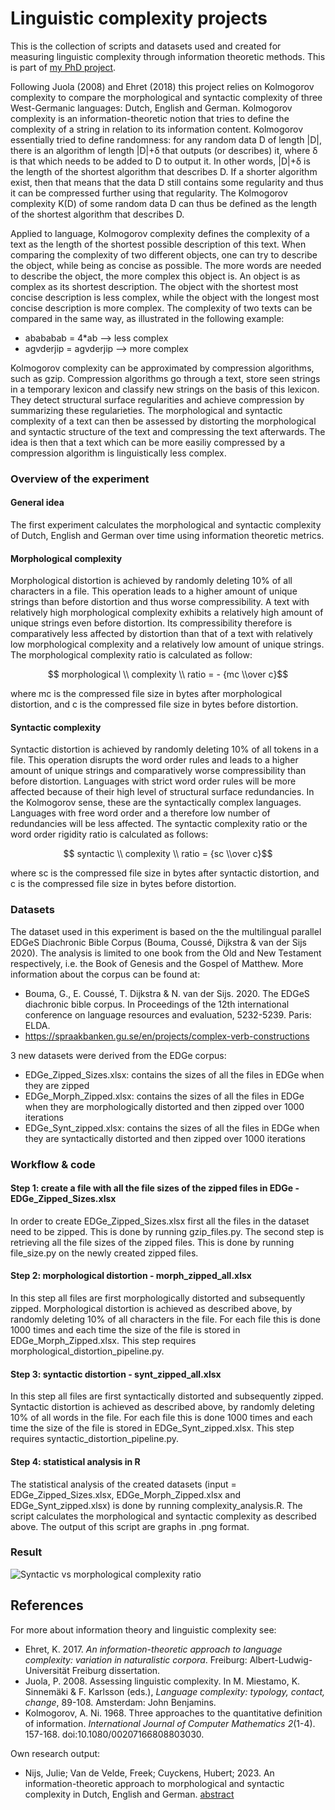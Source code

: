 # Linguistic complexity projects
This is the collection of scripts and datasets used and created for measuring linguistic complexity through information theoretic methods. This is part of [my PhD project](https://www.kuleuven.be/onderzoek/portaal/#/projecten/3H220490?lang=en&hl=en).

Following Juola (2008) and Ehret (2018) this project relies on Kolmogorov complexity to compare the morphological and syntactic complexity of three West-Germanic languages: Dutch, English and German. Kolmogorov complexity is an information-theoretic notion that tries to define the complexity of a string in relation to its information content. Kolmogorov essentially tried to define randomness: for any random data D of length |D|, there is an algorithm of length |D|+δ that outputs (or describes) it, where δ is that which needs to be added to D to output it. In other words, |D|+δ is the length of the shortest algorithm that describes D. If a shorter algorithm exist, then that means that the data D still contains some regularity and thus it can be compressed further using that regularity. The Kolmogorov complexity K(D) of some random data D can thus be defined as the length of the shortest algorithm that describes D.

Applied to language, Kolmogorov complexity defines the complexity of a text as the length of the shortest possible description of this text. When comparing the complexity of two different objects, one can try to describe the object, while being as concise as possible. The more words are needed to describe the object, the more complex this object is. An object is as complex as its shortest description. The object with the shortest most concise description is less complex, while the object with the longest most concise description is more complex. The complexity of two texts can be compared in the same way, as illustrated in the following example:

- abababab = 4*ab --> less complex
- agvderjip = agvderjip --> more complex

Kolmogorov complexity can be approximated by compression algorithms, such as gzip. Compression algorithms go through a text, store seen strings in a temporary lexicon and classify new strings on the basis of this lexicon. They detect structural surface regularities and achieve compression by summarizing these regularieties. The morphological and syntactic complexity of a text can then be assessed by distorting the morphological and syntactic structure of the text and compressing the text afterwards. The idea is then that a text which can be more easiliy compressed by a compression algorithm is linguistically less complex. 

### Overview of the experiment
#### General idea
The first experiment calculates the morphological and syntactic complexity of Dutch, English and German over time using information theoretic metrics.

#### Morphological complexity
Morphological distortion is achieved by randomly deleting 10% of all characters in a file. This operation leads to a higher amount of unique strings than before distortion and thus worse compressibility. A text with relatively high morphological complexity exhibits a relatively high amount of unique strings even before distortion. Its compressibility therefore is comparatively less affected by distortion than that of a text with relatively low morphological complexity and a relatively low amount of unique strings. The morphological complexity ratio is calculated as follow:

$$ morphological \\ complexity \\ ratio = - {mc \\over c}$$

where mc is the compressed file size in bytes after morphological distortion, and c is the compressed file size in bytes before distortion.

#### Syntactic complexity
Syntactic distortion is achieved by randomly deleting 10% of all tokens in a file. This operation disrupts the word order rules and leads to a higher amount of unique strings and comparatively worse compressibility than before distortion. Languages with strict word order rules will be more affected because of their high level of structural surface redundancies. In the Kolmogorov sense, these are the syntactically complex languages. Languages with free word order and a therefore low number of redundancies will be less affected. The syntactic complexity ratio or the word order rigidity ratio is calculated as follows:

$$ syntactic \\ complexity \\ ratio = {sc \\over c}$$

where sc is the compressed file size in bytes after syntactic distortion, and c is the compressed file size in bytes before distortion. 

### Datasets
The dataset used in this experiment is based on the the multilingual parallel EDGeS Diachronic Bible Corpus (Bouma, Coussé, Dijkstra & van der Sijs 2020). The analysis is limited to one book from the Old and New Testament respectively, i.e. the Book of Genesis and the Gospel of Matthew. More information about the corpus can be found at:
- Bouma, G., E. Coussé, T. Dijkstra & N. van der Sijs. 2020. The EDGeS diachronic bible corpus. In Proceedings of the 12th international conference on language resources and evaluation, 5232-5239. Paris: ELDA.
- https://spraakbanken.gu.se/en/projects/complex-verb-constructions

3 new datasets were derived from the EDGe corpus:
- EDGe_Zipped_Sizes.xlsx: contains the sizes of all the files in EDGe when they are zipped
- EDGe_Morph_Zipped.xlsx: contains the sizes of all the files in EDGe when they are morphologically distorted and then zipped over 1000 iterations
- EDGe_Synt_zipped.xlsx: contains the sizes of all the files in EDGe when they are syntactically distorted and then zipped over 1000 iterations

### Workflow & code
#### Step 1: create a file with all the file sizes of the zipped files in EDGe - EDGe_Zipped_Sizes.xlsx
In order to create EDGe_Zipped_Sizes.xlsx first all the files in the dataset need to be zipped. This is done by running gzip_files.py. The second step is retrieving all the file sizes of the zipped files. This is done by running file_size.py on the newly created zipped files.

#### Step 2: morphological distortion - morph_zipped_all.xlsx
In this step all files are first morphologically distorted and subsequently zipped. Morphological distortion is achieved as described above, by randomly deleting 10% of all characters in the file. For each file this is done 1000 times and each time the size of the file is stored in EDGe_Morph_Zipped.xlsx. This step requires morphological_distortion_pipeline.py.

#### Step 3: syntactic distortion - synt_zipped_all.xlsx
In this step all files are first syntactically distorted and subsequently zipped. Syntactic distortion is achieved as described above, by randomly deleting 10% of all words in the file. For each file this is done 1000 times and each time the size of the file is stored in EDGe_Synt_zipped.xlsx. This step requires syntactic_distortion_pipeline.py.

#### Step 4: statistical analysis in R
The statistical analysis of the created datasets (input = EDGe_Zipped_Sizes.xlsx, EDGe_Morph_Zipped.xlsx and EDGe_Synt_zipped.xlsx) is done by running complexity_analysis.R. The script calculates the morphological and syntactic complexity as described above. The output of this script are graphs in .png format.

### Result
![Syntactic vs morphological complexity ratio](https://user-images.githubusercontent.com/107923146/212687027-2c4eaac4-89a9-45b5-b8bf-000191aa7c16.png)

## References
For more about information theory and linguistic complexity see:
- Ehret, K. 2017. *An information-theoretic approach to language complexity: variation in naturalistic corpora*. Freiburg: Albert-Ludwig-Universität Freiburg dissertation.
- Juola, P. 2008. Assessing linguistic complexity. In M. Miestamo, K. Sinnemäki & F. Karlsson (eds.), *Language complexity: typology, contact, change*, 89-108. Amsterdam: John Benjamins.
- Kolmogorov, A. Ni. 1968. Three approaches to the quantitative definition of information. *International Journal of Computer Mathematics 2*(1-4). 157-168. doi:10.1080/00207166808803030.

Own research output:
- Nijs, Julie; Van de Velde, Freek; Cuyckens, Hubert; 2023. An information-theoretic approach to morphological and syntactic complexity in Dutch, English and German. [abstract](https://kuleuven.limo.libis.be/discovery/search?query=any,contains,LIRIAS4078820&tab=LIRIAS&search_scope=lirias_profile&vid=32KUL_KUL:Lirias&offset=0)
